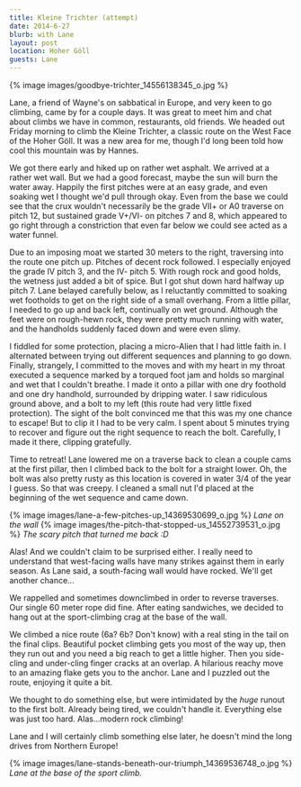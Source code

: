 ```yaml
---
title: Kleine Trichter (attempt)
date: 2014-6-27
blurb: with Lane
layout: post
location: Hoher Göll
guests: Lane
---
```


{% image images/goodbye-trichter_14556138345_o.jpg %}


Lane, a friend of Wayne's on sabbatical in Europe, and very keen to go climbing,
came by for a couple days. It was great to meet him and chat about climbs we
have in common, restaurants, old friends. We headed out Friday morning to climb
the Kleine Trichter, a classic route on the West Face of the Hoher Göll. It was
a new area for me, though I'd long been told how cool this mountain was by
Hannes.

We got there early and hiked up on rather wet asphalt. We arrived at a rather
wet wall. But we had a good forecast, maybe the sun will burn the water away.
Happily the first pitches were at an easy grade, and even soaking wet I thought
we'd pull through okay. Even from the base we could see that the crux wouldn't
necessarily be the grade VII+ or A0 traverse on pitch 12, but sustained grade
V+/VI- on pitches 7 and 8, which appeared to go right through a constriction
that even far below we could see acted as a water funnel.

Due to an imposing moat we started 30 meters to the right, traversing into the
route one pitch up. Pitches of decent rock followed. I especially enjoyed the
grade IV pitch 3, and the IV- pitch 5. With rough rock and good holds, the
wetness just added a bit of spice. But I got shut down hard halfway up pitch 7. 
Lane belayed carefully below, as I reluctantly committed to soaking wet
footholds to get on the right side of a small overhang. From a little pillar, I
needed to go up and back left, continually on wet ground. Although the feet were
on rough-hewn rock, they were pretty much running with water, and the handholds
suddenly faced down and were even slimy.

I fiddled for some protection, placing a micro-Alien that I had little faith
in. I alternated between trying out different sequences and planning to go
down. Finally, strangely, I committed to the moves and with my heart in my
throat executed a sequence marked by a torqued foot jam and holds so marginal
and wet that I couldn't breathe. I made it onto a pillar with one dry foothold
and one dry handhold, surrounded by dripping water. I saw ridiculous ground
above, and a bolt to my left (this route had very little fixed protection). The
sight of the bolt convinced me that this was my one chance to escape! But to
clip it I had to be very calm. I spent about 5 minutes trying to recover and
figure out the right sequence to reach the bolt. Carefully, I made it there,
clipping gratefully.

Time to retreat! Lane lowered me on a traverse back to clean a couple cams at
the first pillar, then I climbed back to the bolt for a straight lower. Oh, the bolt
was also pretty rusty as this location is covered in water 3/4 of the year I
guess. So that was creepy. I cleaned a small nut I'd placed at the beginning of
the wet sequence and came down.

{% image images/lane-a-few-pitches-up_14369530699_o.jpg %}
<i>Lane on the wall</i>
{% image images/the-pitch-that-stopped-us_14552739531_o.jpg %}
<i>The scary pitch that turned me back :D</i>

Alas! And we couldn't claim to be surprised either. I really need to understand
that west-facing walls have many strikes against them in early season. As Lane
said, a south-facing wall would have rocked. We'll get another chance...

We rappelled and sometimes downclimbed in order to reverse traverses. Our single
60 meter rope did fine. After eating sandwiches, we decided to hang out at the
sport-climbing crag at the base of the wall. 

We climbed a nice route (6a? 6b? Don't know) with a real sting in the tail on
the final clips. Beautiful pocket climbing gets you most of the way up, then
they run out and you need a big reach to get a little higher. Then you
side-cling and under-cling finger cracks at an overlap. A hilarious reachy move
to an amazing flake gets you to the anchor. Lane and I puzzled out the route,
enjoying it quite a bit.

We thought to do something else, but were intimidated by the *huge* runout to
the first bolt. Already being tired, we couldn't handle it. Everything else was
just too hard. Alas...modern rock climbing!

Lane and I will certainly climb something else later, he doesn't mind the long
drives from Northern Europe!

{% image images/lane-stands-beneath-our-triumph_14369536748_o.jpg %}
<i>Lane at the base of the sport climb.</i>
